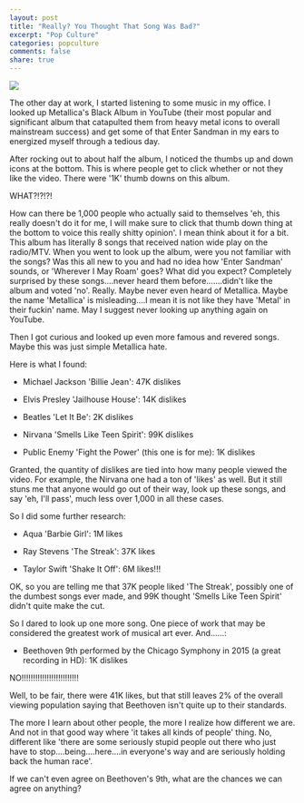 ```yaml
---
layout: post
title: "Really? You Thought That Song Was Bad?"
excerpt: "Pop Culture"
categories: popculture
comments: false
share: true
---
```


![](https://i.imgur.com/L39LqS9.jpg)


 
The other day at work, I started listening to some music in my office. I looked up Metallica's Black Album in YouTube (their most popular and significant album that catapulted them from heavy metal icons to overall mainstream success) and get some of that Enter Sandman in my ears to energized myself through a tedious day. 

After rocking out to about half the album, I noticed the thumbs up and down icons at the bottom. This is where people get to click whether or not they like the video. There were '1K' thumb downs on this album. 

WHAT?!?!?!


How can there be 1,000 people who actually said to themselves 'eh, this really doesn't do it for me, I will make sure to click that thumb down thing at the bottom to voice this really shitty opinion'. I mean think about it for a bit. This album has literally 8 songs that received nation wide play on the radio/MTV. When you went to look up the album, were you not familiar with the songs? Was this all new to you and had no idea how 'Enter Sandman' sounds, or 'Wherever I May Roam' goes? What did you expect? Completely surprised by these songs....never heard them before.......didn't like the album and voted 'no'. Really. Maybe never even heard of Metallica. Maybe the name 'Metallica' is misleading....I mean it is not like they have  'Metal' in their fuckin' name. May I suggest never looking up anything again on YouTube.


Then I got curious and looked up even more famous and revered songs. Maybe this was just simple Metallica hate.


Here is what I found:


- Michael Jackson 'Billie Jean': 47K dislikes

- Elvis Presley 'Jailhouse House': 14K dislikes

- Beatles 'Let It Be': 2K dislikes

- Nirvana 'Smells Like Teen Spirit': 99K dislikes

- Public Enemy 'Fight the Power' (this one is for me): 1K dislikes



Granted, the quantity of dislikes are tied into how many people viewed the video. For example, the Nirvana one had a ton of 'likes' as well. But it still stuns me that anyone would go out of their way, look up these songs, and say 'eh, I'll pass', much less over 1,000 in all these cases. 

So I did some further research:

- Aqua 'Barbie Girl': 1M likes

- Ray Stevens 'The Streak': 37K likes

- Taylor Swift 'Shake It Off': 6M likes!!!


OK, so you are telling me that 37K people liked 'The Streak', possibly one of the dumbest songs ever made, and 99K thought 'Smells Like Teen Spirit' didn't quite make the cut.



So I dared to look up one more song. One piece of work that may be considered the greatest work of musical art ever. And......:


- Beethoven 9th performed by the Chicago Symphony in 2015 (a great recording in HD): 1K dislikes


NO!!!!!!!!!!!!!!!!!!!!!!!!!


Well, to be fair, there were 41K likes, but that still leaves 2% of the overall viewing population saying that Beethoven isn't quite up to their standards. 


The more I learn about other people, the more I realize how different we are. And not in that good way where 'it takes all kinds of people' thing. No, different like 'there are some seriously stupid people out there who just have to stop....being....here....in everyone's way and are seriously holding back the human race'. 


If we can't even agree on Beethoven's 9th, what are the chances we can agree on anything?

